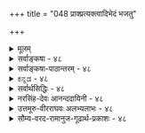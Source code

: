 +++
title = "048 प्राक्प्रत्यक्त्वादिभेदं भजतु"

+++
<details><summary>मूलम्</summary>

प्राक्प्रत्यक्त्वादिभेदं भजतु वियदिदं भानुयोगादिभेदादस्यैवोपाधिभेदादधिकदिश इव स्तां परत्वापरत्वे ।  
व्योमोत्तीर्णेऽपि देशे प्रभवतु तदुपाध्यन्वितैस्तत्तदर्थैर्दूरत्वादिव्यवस्था स्वयमुत विभुना ब्रह्मणा किं परैर्नः ॥ ४८ ॥
</details>

<details><summary>सर्वाङ्कषा - ४८</summary>

म् 

[[96]]



48. 

प्राक्प्रत्यक्त्वादिभेदं भजतु वियदिदं भानुयोगादिभेदात् 

[ अतिरिक्तदिक्तत्त्वनिरासः ] 

अस्यैवोपाधिभेदादधिकदिश इव स्तां परत्वापरत्वे । व्योमोत्तीर्णेऽपि देशे प्रभवतु तदुपाध्यन्वितैस्तत्तदर्थैः 

दूरत्वादिव्यवस्था स्वयमुत विभुना ब्रह्मणा किं परैर्नः ॥48॥ 

सृष्टिप्रकरणे दिशः कुत्राप्यप्रतिपादनात् अतिरिक्ता दिक् नाङ्गीक्रियते । एवं सति प्राच्यादिव्यवहारः कथम्? इत्याशङ्कानिराकरणेन प्रसङ्गात् दिशं निराकरोति - प्रागित्यादिना । इदं **वियत्** = संप्रतिपन्नम् आकाशतत्त्वमेव **भानुयोगादिभेदात्** = सूर्यसंयोगादिभेदात् **प्राक्प्रत्यक्त्वादिभेदम्** = प्राचीत्वप्रतीचीत्वादिभेदं **भजतु** = प्राप्नोतु । आकाशस्तु प्रत्यक्षसिद्धः स्थापितः । तत्र सूर्यसंयोगोऽपि प्रत्यक्षसिद्धः । अतश्च ‘सूर्योदयसंबद्धः आकाश एव प्राची दिक्, सूर्यास्तमयसंबद्धः आकाश एव प्रतीची दिक्' इति निरूपयितुं शक्यत्वात् अतीन्द्रिया अतिरिक्ता दिक् किमर्थमङ्गीकार्या । तथाङ्गीकारेऽपि तस्या एकत्वात् प्रागादिभेदः उपाधिभेदादेव वक्तव्यः । एवं सति प्रत्यक्षसिद्धेनैव व्यवहारनिर्वाहे अप्रत्यक्षा अतिरिक्ता दिक् गौरवग्रस्ता नाङ्गीक्रियताम् । एवं दैशिकपरत्वापरत्वव्यवहारोऽपि अतिरिक्तदिक्साधको न भवतीति वक्तिअस्येति । **अस्यैव** = आकाशस्यैव, अधिकदिश **इव** = अतिरिक्ताया दिशो यथा **उपाधिभेदात्** =प्रदेशसंयोगरूपोपाधिभेदात् **परत्वापरत्वे** =दिक्कृते दूरत्वसमीपत्वरूपे परत्वापरत्वे **स्ताम्** = भवताम्, असधातोः लोटि प्रथमपुरुषद्विवचनरूपम् । 'दूरे वर्तते' 'समीपे वर्तत' इत्यादिव्यवहारस्सर्वसंमतः । अस्माकं वस्तुनश्च मध्ये प्रदेशाधिक्ये दूरत्वम्, प्रदेशन्यूनत्वे समीपत्वम् इति वक्तव्यम् । एतादृशोपाधिभूतप्रदेशसंयोगाधारतया दिक् अङ्गीकार्या इति वैशेषिका वदन्ति । अत्रापि तादृशोपाधिसंयोगस्याधारः आकाश एव परत्वापरत्वव्यवहारनियामको भवतु; अतिरिक्ताया दिशोऽङ्गीकारे गौरवं दुर्वारम् । अतो दिक् नातिरिक्ता ॥ 





ननु भवत्सिद्धान्ते आकाशस्य विभुत्वानङ्गीकारात्, तद्रहितः देशोऽपि कश्चित्स्यादेव । तत्र कथं दिग्व्यवहार इत्यत्राह – व्योमेत्यादि । व्योमोत्तीर्णे **देशेऽपि** = आकाशरहिते देशेऽपि तदुपाध्यन्वितैः तत्तदर्थैःः आकाशस्य दिग्व्यवहारहेतुभूतप्रदेशभेदसंबद्धाः तत्र तत्र सुलभाः ये पदार्थाः सूर्यातपकालादयः सन्त्येव । तदन्विता ये केचित्, तैरेव दूरत्वादिव्यवस्था **प्रभवतु** = दूरत्वसमीपत्वादिव्यवस्था वर्णयितुं शक्यैव । अतः अन्यथासिद्धत्वात् अतिरिक्तदिशः आवश्यकता नास्त्येव ॥ 

ननु उपाध्यन्विताः पदार्थाः के? अपि च एकत्र आकाशेन व्यवहारः, अन्यत्र कालादिना व्यवहारः इति कथनेऽनवस्थागौरवप्रसङ्गादयो भवेयुः । तदपेक्षया एक एव पदार्थ : सर्वत्र व्यवहार - हेतुर्यद्युच्यते, तदैव लाघवमिति चेत्, एवमपि ' धर्मिकल्पनातो वरं धर्मकल्पना' इति न्यायेन, क्लृप्ते प्राच्यादिव्यवहारहेतुभूतोपाधिसंयोगविशिष्टतया अतिरिक्तधर्मिणः पदार्थस्य कल्पनापेक्षया, क्लृप्ते वस्तुनि आकाशे, तादृशोपाधिसंयोगरूपधर्ममात्रस्य कल्पने लाघवमस्त्येव । न चैकस्य पदार्थस्य तथात्वकल्पनाया 

[[97]]

[दिग्व्यवहारनिर्वाहः] 



49. 

अन्यस्मिन्नन्यधर्मान् घटयतु वियदाद्यत्र नातिप्रसक्तिः 

सिध्यत्कार्योपयुक्तोपनयननियमोपेततच्छक्तिक्लृप्तेः । 

असंभवात् अव्यवस्था दुवरिति चेत्, एवमपि लाघवमस्त्येवेत्याहस्वयमुतेत्यादि । **अतः** = अपि च **स्वयंविभुना** = स्वरूपत एव सर्वव्यापिना, स्वयमेव सर्वसमर्थेन वा **ब्रह्मणा** = परब्रह्मणा दूरत्वादिव्यवस्था प्रभवतु, **परैः** = इतरपदार्थैः नः **किम्** = इति प्रगल्भवादः । अतश्चैकेनैव सर्वत्रापि निर्वाहान्ना- 

स्त्यव्यवस्था ॥ ४८ ॥
</details>

<details><summary>सर्वाङ्कषा-पाठान्तरम् - ४८</summary>

सृष्टिप्रकरणे दिशः कुत्राप्यप्रतिपादनात्‌ अतिरिक्ता दिक्‌ नाङ्गीक्रियते । एवं सति प्राच्यादि- व्यवहारः कथम्‌? इत्याशङ्कानिराकरणेन प्रसङ्गात्‌ दिशं निराकरोति - प्रागित्यादिना । इदं वियत्‌ = संप्रतिपन्नम्‌ आकाशतत्त्वमेव भानुयोगादिभेदात्‌ = सूर्यसंयोगादिभेदात्‌ प्राक्प्रत्यक्त्वादिभेदम्‌ = प्राचीत्वप्रतीचीत्वादिभेदं भजतु = प्राप्नोतु । आकाशस्तु प्रत्यक्षसिद्धः स्थापितः । तत्र सूर्यसंयोगोऽपि प्रत्यक्षसिद्धः । अतश्च 'सूर्योदयसंबद्धः आकाश एव प्राची दिक्‌, सूर्यास्तमयसंबद्धः आकाश एव 'प्रतीची दिक्‌' इति निरूपयितुं शक्यत्वात्‌ अतीन्द्रिया अतिरिक्ता दिक्‌ किमर्थमङ्गीकार्या । तथाङ्गीकारेऽपि तस्या एकत्वात्‌ प्रागादिभेदः उपाधिभेदादेव वक्तव्यः । एवं सति प्रत्यक्षसिद्धेनैव व्यवहारनिर्वाहे अप्रत्यक्षा अतिरिक्ता दिक्‌ गौरवग्रस्ता नाङ्गीक्रियताम्‌ । एवं दैशिकपरत्वापरत्वव्यवहारोऽपि अतिरिक्तदिक्साधको न भवतीति वक्ति - अस्येति । अस्यैव आकाशस्यैव, अधिकदिश इव = अतिरिक्ताया दिशो यथा उपाधिभेदात्‌ प्रदेशसंयोगरूपोपाधिभेदात्‌ परत्वापरत्वे = दिक्कृते दूरत्वसमीपत्वरूपे परत्वापरत्वे स्ताम्‌ = भवताम्‌, असधातोः लोटि प्रथमपुरुषद्विकचनरूपम्‌ । 'दूरे वर्तते' 'समीपे वर्तत' इत्यादिव्यवहारस्सर्वसंमतः । अस्माकं वस्तुनश्च मध्ये प्रदेशाधिक्ये दूरत्वम्‌, प्रदेशन्यूनत्वे समीपत्वम्‌ इति वक्तव्यम्‌ । एतादृशोपाधिभूतप्रदेशसंयोगाधारतया दिक्‌ अङ्गीकार्या इति वैशेषिका वदन्ति । अत्रापि तादृशोपाधिसंयोगस्याधारः आकाश एव परत्वापरत्वव्यवहारनियामको भवतु; अतिरिक्ताया दिशोऽङ्गीकारे गौरवं दुर्वारम्‌ । अतो दिक्‌ नातिरिक्ता ॥   
ननु भवत्सिद्धान्ते आकाशस्य विभुत्वानङ्गीकारात्‌, तद्रहितः देशोऽपि कश्चित्स्यादेव । तत्र कथं दिग्व्यवहार इत्यत्राह - व्योमेत्यादि । व्योमोत्तीर्णे देशेऽपि आकाशरहिते देशेऽपि तदुपाध्यन्वितैः तत्तदर्थैः = आकाशस्य दिग्व्यवहारहेतुभूतप्रदेशभेदसंबद्धाः तत्र तत्र सुलभाः ये पदार्थाः सूर्यातपकालादयः सन्त्येव । तदन्विता ये केचित्‌, तैरेव दूरत्वादिव्यवस्था प्रभवतु = दूरत्वसमीपत्वादिव्यवस्था वर्णयितुं शक्यैव । अतः अन्यथासिद्धत्वात्‌ अतिरिक्तदिशः आवश्यकता नास्त्येव ॥   
ननु उपाध्यन्विताः पदार्थाः के? अपि च एकत्र आकाशेन व्यवहारः, अन्यत्र कालादिना व्यवहारः इति कथनेऽनवस्थागौरवप्रसङ्गादयो भवेयुः । तदपेक्षया एक एव पदार्थः सर्वत्र व्यवहार- हेतुर्यद्युच्यते, तदैव लाघवमिति चेत्‌, एवमपि 'धर्मिकल्पनातो वरं धर्मकल्पना' इति न्यायेन, प्राच्यादिव्यवहारहेतुभूतोपाधिसंयोगविशिष्टतया अतिरिक्तधर्मिणः पदार्थस्य कल्पनापेक्षया, क्ऌप्ते वस्तुनि आकाशे, तादृशोपाधिसंयोगरूपधर्ममात्रस्य कल्पने लाघवमस्त्येव । न चैकस्य पदार्थस्य तथात्वकल्पनाया असंभवात्‌ अव्यवस्था दुर्वारिति चेत्‌, एवमपि लाघवमस्त्येवेत्याह - स्वयमुतेत्यादि । अतः = अपि च स्वयंविभुना = स्वरूपत एव सर्वव्यापिना, स्वयमेव सर्वसमर्थेन वा ब्रहणा = परब्रह्मणा दूरत्वादि व्यवस्था प्रभवतु, परैः = इतरपदार्थैः नः किम्‌ = इति प्रगल्भवादः । अतश्चैकेनैव सर्वत्रापि निर्वाहान्नास्त्यव्यवस्था ॥ ४८ ॥
</details>

<details><summary>ಕನ್ನಡ - ४८</summary>

श्लोक 48]

M

48-

[आकाशदिन्दले दिग्ववहार निर्वाह

63

प्राक् प्रत्यकादिभेदं भजतु वियदिदं भानुयोगादिभेदात्

अवोपाधिभेदादधिकदिश इव स्तां परत्वापर । प्रोमोत्तीर्ण ऽ पि देशे प्रभवतु तदुपाध्यतैस्तत्तदर्थ

दूरादिव्यवस्था स्वयमुत निभुना ब्रह्मणा किं परैर्नः॥

'दिक्' ऎम्बुदु अतिरिक्त द्रव्यवॆम्ब वैशेषिकर मतवन्नु निराकरि सुत्तारॆ इदं वियत् भानुयोगादिभेदात् प्राक् प्रत्य क्यादिभेदं भजतु इब्बरिगू ऒप्पिगॆयाद ई आकाशवे सूर्य सम्बन्ध मुन्ताद उपाधिविशेषगळिन्द पूर्वदिक्कु पश्चिमदिक्कु मुन्ताद भेदगळन्नु हॊन्दलि, पूर्व पश्चिम इत्यादि व्यवहारगळिगॆ कारणवाद द्रव्य दिक्कु, इदु विभु, नित्य. इदु ऒन्दे आदरू उपाधि भेददिन्द अनेकवागुत्तदॆ. उदयकालद सूर्यन सम्बन्धविरुव जागवे पूर्वदिक्कु. अस्तमनकालद सूर्य सम्बन्धविरुव जागवे पश्चिम दिक्कु. मेरु पर्वतविरुव जागवे उत्तरदिक्कु, इदक्कॆ ऎदुरागिरुव दिक्कु दक्षिणदिक्कु, ई क्रमदल्लि दिक्‌द्रव्य ऒन्दे आगिद्दरू उपाधिगळिन्द भेदव्यवहारवन्नु वैशेषिकरु निरूपिसुवरु. व्यवहारक्कॆ ई उपाधिगळे प्रधानवागिरुवाग अतिरिक्त विभु द्रव्यद आवश्यकतॆ एनु?

लोकदल्लि 'हत्तिर दूर' ऎम्ब व्यवहार सर्व सम्मत. इदन्नु दैशिक परत्व मत्तु अपरत्व ऎन्नुत्तारॆ. दि द्रव्यवे इल्लदिद्दरॆ ई ई व्यवहार नडॆयलु हेगॆ साध्य? ऎन्दरॆ अव अधिकदिश इव उपाधिभेदात् परत्नापर सां ई अकाशक्केने अतिरिक्त दिक् द्रव्यदन्तॆ प्रदेशाद्युपाधिभेदगळिन्द दूर हत्तिर ऎम्ब धर्मगळु आगलि, अतिरिक्त दिक्कन्नु ऒप्पिदरू अदु दूर, इदु हत्तिर' ऎम्ब व्यव हार उपाधिभेददिन्दले नडॆयबेकागुत्तदॆ. आ उपाधिगळ सहकार दिन्द आकाशद्रव्यवे ई परत्व मत्तु अपरत्व ऎम्ब धर्मवन्नु हुट्टि सबहुदाद्दरिन्द अतिरिक्तवाद दिकद्रव्यद अनिवार्यतॆ इरुवुदिल्ल.

वैशेषिकरिगॆ आकाश नित्य मत्तु विभु, सिद्धान्तदल्लि आकाश अनित्य मत्तु परिमित. आद्दरिन्द आकाश नाशवादाग मत्तु आकाशविल्लद देश दल्लि पूर्व पश्चिम मत्तु हत्तिर दूर व्यवहार नडॆयुव बगॆ हेगॆ? ऎन्दरॆ मोर्णे दे शेपि तदुपाध्यतैः तत्त्व

64

- 49

[अतिरिक्त दिक्कन्नु ऒप्पिदरॆ गौरव अनिवार्य]

[श्लोक 49

अन्यस्मिनन्यधर्मान् घटयतु वियदाद्यत् नातिप्रसक्ति सिद्धत्कार्योपयुक्तपनयननिय मोपेततच्छक्तिः। दर्थॆति दूरादिव्यवस्ता प्रभवतु आकाशविल्लद देशकालगळल्लू आ उपाधिगळिन्द कूडिद अल्लिरुव बेरॆ पदार्थगळिन्द दूर हत्तिर मुन्ताद व्यवस्थॆयु आगलि. कॆलवु कडॆयल्लि आकाशवे एकव्यवहारक्कॆ कारण- मत्तॆ कॆलवु कडॆयल्लि बेरॆ बेरॆ द्रव्यगळु इदक्कॆ कारण वॆन्दरॆ ऒन्दे रीतिय व्यवहारक्कॆ अनेक कारणगळन्नु ऒप्पुवुदु युक्तवॆ ? गौरव बरुवुदिल्लवॆ ? ऎन्दरॆ स्वयं विभुना उत ब्रह्मणा दूरत्वादिव्यवस्था प्रभवतु परैत नः किं ! - अथवा नित्य हागू विभुवाद परब्रह्मनिन्दले हत्तिर दूर मुन्ताद व्यवहारगळु नडॆयलि. उळिदवुगळिन्द नमगॆ एनु! ब्रह्मनन्तॆ कालवू अतीन्द्रिय. हागादरॆ ब्रह्मनिन्दले ई परत्वापर व्यवहारवन्नु समर्थिसबहुदाद्दरिन्द अतिरिक्त दिक्‌द्रव्य बेकागिल्ल ॥ ४८ ।
</details>

<details><summary>सर्वार्थसिद्धिः - ४८</summary>

अथ पराभिमतां विश्वव्यापिनी दिशमनभ्युपगच्छंस्तत्कल्पकानामन्यथासिद्धिमाह - प्रागिति ॥ यदि प्रागादिधीव्यवहारसिद्ध्यै दिक्तत्त्वं कल्प्यते तत्संप्रतिपन्न व्योमैव भवतु । सूर्योदयाद्युपाधिभेदेन तद्विभागात् पूर्वदक्षिणपश्चिमाद्युपाधिकॢप्तिश्चाधिकेऽनधिकेऽपि समाना । अप्रत्यक्षायां च दिशि प्रत्यक्षैरुपाधिभिरवच्छेदधीर्दुर्लभा । सूर्योदयादिविशेषितातपादिभिरेव प्रागादिधीव्यवहारसिद्धौ किं तदन्यकल्पनया ? शाखाचन्द्रनयाच्चातपादेस्सूर्योदयादेश्च संबन्धधीर्युज्येत । उपहितस्य शब्दार्थत्वान्न दिक्छब्दस्य व्योमातपादिपर्यायता स्यात् । ननु साक्षात्संबन्धरहितसंयुक्तसंयोगभूयस्त्वाल्पत्वनिबन्धने दूरासन्नपरत्वापरत्वे तत्तत्संबन्धोपनायकव्यापकद्रव्ययोगमन्तरेण कथं स्यातामित्यत्राह - अस्यैवेति । न हि त्वया कल्प्यमानमपि दिक्तत्त्वं तदुपाधियोगमन्तरेण परत्वापरत्वे जनयेत् । तथा सति तैरेवोपाधिभिरुपहित व्योमाद्येव परत्वादिसिद्धौ पर्याप्तम् । अधिकशब्देन कल्पनागौरवं सूच्यते । नन्वाकाशः परिच्छिन्न इति भवसिद्धान्तः ; तथा च कथमाकाशरहितप्रदेशे दूरत्वादिकॢप्तिरित्यत्राह - व्योमेति । दूरत्वादिसिद्ध्यनुगुणोपाधिमद्भिर्महदादिभिस्तत्सिद्धिः स्यात् । व्योमोत्तीर्ण इत्युपलक्षणम्, व्योमसंपृक्तद्रव्यादिभिरपि तदुपपत्तेः । अनियमेन बहूनां दिक्त्वकल्पने गौरवं स्यादिति चेन्न, असिद्धकल्पनादनेकैरपि सिद्धैरेव निर्वाहस्य लघुत्वात् । यद्येकमेव सर्वत्र दिग्व्यवहारकारणमिष्यते, तदा सर्वव्यापिना सर्वहेतुभूतेन परमात्मनैव सर्वं सिध्येत्, तस्यैव सन्तु उपाधिभेदास्सहकारिणः । अथवा तत्तदुपाधयस्तावत्प्रत्यक्षाः । तत्संबन्धोऽपि साक्षात्परंपरया वा दूरासन्नादेर्दृष्ट एव । तद्दृष्ट्या च परत्वादिसिद्धौ किं तदुपहितगवेषणया ? कार्यविशेषाणामन्यतस्संभवे च न क्वचित्तदतिरिक्तं कल्प्यमित्यभिप्रायेणाह - किं परैर्न इति । परैः - व्यापकेश्वरव्यतिरिक्तैः उपाधिमात्रव्यतिरिक्तैर्वेत्यर्थः । नः - ईश्वरमिच्छतां गौरवभीतानां चेति यावत् ॥ ४८ ॥
</details>

<details><summary>नरसिंह-देवः आनन्ददायिनी - ४८</summary>

आकाशदेरनित्यत्वाव्यापित्वादि ।  
प्रसङ्गस्संगतिरित्याह - अथेति । दिक्तत्वानङ्गीकारे आकाशादेरुपाधिभेदेन भेदकॢप्तिर्गुर्वीत्यत्राह -पूर्वदक्षिणेति । अधिकदिगङ्गीकारेऽपि सूर्योदयास्तमयादितस्तद्भेदकॢप्तिरवर्जनीयेत्यर्थः । अप्रत्यक्षायामिति । देहाद्यवच्छिन्नेश्वरस्योपाधिप्रत्यक्षमात्रणे प्रत्यक्षा(क्षत्वा)दर्शनाद्दिशोऽपि नोपाधिप्रत्यक्षमात्रेण प्रत्यक्षतेत्यतिरिक्तदिक्पक्षेऽपि प्रागादिप्रत्यक्षव्यवहार उपाधिमात्रविषय इति भावः । ननु आकाशस्याप्यस्मन्मते प्रत्यक्षतया कथं प्राच्यादिबुद्धेरुपाध्यवच्छिन्नतद्विषयताऽस्त्वित्यत्राह - सूर्योदयादीति । शाखाचन्द्रेति । परम्परासम्बन्धधीरित्यर्थः । ननु व्योमादीनामेव दिक्त्वे व्योमादिशब्दानां दिक्शब्दपर्यायता स्यादित्यत्राह - उपहितेति । परोक्त(पराभिहित) दिक्साधकोपपत्तिमनूद्य परिहरति - नन्वित्यादिना । नहि त्वयेति । अतिप्रसङ्गादिति भावः । तथासतीति । उपाधिसापेक्षत्व इत्यर्थः । अधिकशब्देन - मूलस्याधिकशब्देन । व्योमसंपृक्तद्रव्यादिभिरिति - तत्संपृक्तप्रकृत्यादिभिरित्यर्थः । आदिशब्देन सत्वादीनां संग्रहः । नेति - व्योमादिसम्भवस्थले व्योमादि तदुत्तीर्णस्थले तदन्यदिति अनेककल्पने गौरवमित्यर्थः । असिद्धेति - असिद्धस्य धर्मिणः कल्पने गौरवमिति भावः । नन्वेकं दिग्व्यवहारनिमित्तमेषितव्यम्; नानाभूतेष्वनुगतधर्माभावेनानुगतव्यवहारासम्भवादित्यत्राह - यद्येकमेवेति । तस्यैकत्वे कथं प्रागादिभेदः? इत्यत्राह - अथवेति । यद्वा दिगुपाधीनामेवावश्यकत्वाद्दिग्व्यवहारहेतुत्वमस्तु न तदुपहितापेक्षेति पक्षान्तरमाह - अथवेति । तेषामननुगतत्वेऽपि प्राच्यादिव्यवहाराणामननुगतत्वान्न दोषः । यद्यपि दिगिति व्यवहारोऽननुगतः; तथाऽपि तेषामेवोपाधीनां दिग्विषयकव्यवहारहेतुत्वेन कालकृतपरत्वादिहेतुत्वेन वाऽनुगतिसम्भवादुपपन्नतरः ॥ ४८ ॥
</details>

<details><summary>उत्तमूरु-वीरराघवः अलभ्यलाभः - ४८</summary>

आकाशकालदिगात्मनां नित्यत्वविभुत्वे मनसो नित्यत्वमात्रञ्च तार्किकोक्तम् । यथायथं तद्धर्मनिरासः कृतः । दिग्रूपधर्म्येव न स्वीकर्तव्यमिति वक्ति प्रागिति । 'इत इदमिति यतस्तत् दिश्यं लिंगम्' (२.२.२०) इति सूत्रेण दिक्साधनं कृतं कणादेन । इत इदं प्राक्, इत इदं दक्षिणमित्यादिः व्यवहारः दिग्घटनेनैवोपपादनीयः । स व्यवहारो यस्मात् प्रत्ययात् प्राक्त्वादिविषयकात्, स प्रत्यय एव दिक्साधक दति सूत्रार्थः । प्राक्त्वं च सूर्योदयगिरिसंयुक्तसंयोगपरम्पराविशेषवत्त्वम् । संयुक्तसंयोगपरम्परा नाम संप्रति प्राक्त्वेन व्यवह्नियमाणस्येदम्पदार्थस्य उदयगिरेद्य मध्ये यावन्ति द्रव्याणि पङ्क्तिरूपेण निविष्टानि, तावद्वस्तुमिथस्संयोगकूटम् । तस्य कूटस्य इदम्पदार्थेऽस्मिन् साक्षादसंभवात् तावत्संयोगावच्छिन्नदिक्प्रदेशसंयुक्तत्वमेव वक्तव्यम् । एवञ्च दिक् तस्य संयोगकूटस्य प्रकृतेदम्पदार्थे उपनायिका भवतीति तदुपनायकतया दिक्सिद्धिरिति तद्भावः । एवं प्राग्दिगभिमुखपुरुषदक्षिणपार्श्वसंयुक्तसंयोगपरम्परावत्त्वं दक्षिणत्वम्, वामपार्श्वसंयुक्तसंयोगपरम्परावत्त्वमुत्तरत्वम्, अस्ताद्रिसंयुक्तसंयोगपरम्पराविशेषवत्त्वं प्रत्यक्त्वमित्यादि भाव्यम् । सर्वत् संयोगकूटम्य प्रकृतवस्तुनि दिग्घटितपरम्परासंबन्धेनोपनयनात् दिश आवश्यकता । अत्र प्रत्याह प्रागिति । भानुयोगादिभेदात् - सूर्योदयाद्युपाधिना तदिभागात् प्राक्प्रत्यक्त्वादिंभेदकत्वं वियदेव भजतु, किं दिशा धर्म्यन्तरेण, दिश इव वियतोऽपि सर्वत्र सत्त्वात् तस्यैव संयोगोपनायकत्वसंभवात् । ननु प्राक्प्रत्यक्त्वादिकमेवं निरुह्यतां नाम । परत्वापरत्वयोरुत्पत्तये दिगपेक्षिता । ''एकदिक्काभ्यामेककालाभ्यां संनिकृष्टविप्रकृष्टाभ्यां परमपरञ्च'' (७-२-२१) इति हि कणादः । यथा कालिकपरत्वापरत्वयोः ज्येष्ठकनिष्ठगतयोः कालः कारणम्, तथा दूरसंनिहितगतयोः परत्वापरत्वयोर्दिक् कारणम् । एकस्यामेव दिशि वर्तमानयोर्द्वयोर्ग्रहणेन हि ते उपपाद्ये इत्यत्राह अस्यैवेति । उपाधिभेदात् - संयुक्तसंयोगपरम्पराधिक्यन्यूनत्वाभ्याम् । एकं वस्तु अवधिं कृत्वा एतत् प्रति इदं परम्, इदं त्वपरमिति व्यवहारे तद्वस्तुसंबन्धिसंयुक्तसंयोगपरम्पराया आधिक्यं न्यूनत्वञ्च प्रयोजकम् ।  
पूर्ववत् संयोगकूटरूपसंयुक्तपरम्परायास्तत्रस्तत्रोपनयो यथा दिशा क्रियत इत्युच्यते, तथा वियतैव क्रियत इतीष्यताम् अधिकाया इव दिश इवास्य वियत एवायमुपाधिभेद इति सुवचत्वात् । ननु तार्किकमते व्योम्नो विभुत्वेऽपि सिद्धान्ते तस्यानित्यत्वात् परिच्छिन्नत्वाच्च तदभावस्थले कथं प्रत्यक्त्वपरत्वापरत्वनिर्वाह इत्यत्राह व्योमेति । तत्रापि महदहंकारप्रकृत्यादिसत्त्वात् कॢप्ततदुपाधित्वेनैव निर्वाहे किं दिशेति । ननु स्थलभेदेन कारणभेदकल्पने गौरवमित्यत्राह दूरत्वेति । प्रकृतिनित्यविभूति सर्वव्यापिना ब्रह्मणैव सर्वनिर्वाहे किमन्यैरिति । अवश्यस्वीकर्तव्यैरुपाधिमिरेव निर्वाहे दिश एवानपेक्षणात् वियदाद्यपेक्षैव मा भूदित्यप्यर्थः । ननु दिशमधिकां कल्पयता प्राकृप्रत्यक्त्वादिविषये उपाधिभेदापेक्षा नेष्यत इति लाघवमिति शंकां परिहरति पूर्वदक्षिणेति । दिग्दशकस्वीकारे  
उपाधिमन्तराप्राक्त्वादिनिर्वाहेऽपि दिगेकैव नित्या विभ्वीति तार्किकमते उपाधिभेदं विना पूर्वत्वादेर्दुर्निरूपत्वात् स आवश्यकः । तथा च वियदेव दिगप्यस्तु । अधिकं गुणमप्याह अप्रत्यक्षायाञ्चेति ।  
श्लोके वियदित्युपलक्षणम्, आतपादेरपि ग्राह्यतेत्याह सूर्येति । सूर्योदयस्थानात् प्रस्थित आतपः प्रभाख्यः न्यूनसंयुक्तसंयोगपरम्परावत्तया यत्र वस्तुनि संबध्नाति, तद्वस्तु प्राक्, यत्राधिकसंयोगपरम्परावत्तया, तत् प्रत्यगित्येवं भाव्यम् । ननु वक्रीभूतप्रभाग्रहणे संनिकृष्टवस्तुन्यपि अधिकसंयुक्तसंयोगपरम्परा स्यादित्यत्राह शाखेति । शाखाचन्द्रस्थल इवाऽऽर्जवमपेक्षितमिति भावः। नन्वार्जवमपि दिशमादायैव निरूप्यमिति चेन्न - शाखाचन्द्रयोरार्जवं हि नाम शाखाचन्द्रयोरन्तराले क्रमसंयुक्ता यावन्तोऽणवः, तावन्मात्रग्रहणोपपाद्यं स्वसंयुक्ताणुसंयुक्ताणुसंयोगपरम्परानिविष्टन्तिमसंयोगवत्त्वम् । न्यूनसंख्याकाणुसंयोगसंघमादायैव कार्यनिर्वाहे परितः स्थितानणूनप्यादायाधिकसंख्याकाणुसंयोगकूटेन कार्यनिर्वाहो न युक्त इति लाघवन्यायसिद्धम् । अतो न्यूनसंख्याकसंयोगवदणुपङ्क्तिकत्वमेवार्जवं नाम । तथा च न्यूनाधिकसंख्यालक्षणकूटमादाय ज्येष्ठत्वकनिष्ठत्वादिवत् न्यूनाधिकाणुकूटमादाय प्राक्प्रत्यक्त्वपरापरत्वादिनिर्वाह इति उपनायकद्रव्यापेक्षैव नास्ति । तदिदं 'किं परेर्नः' इत्यत्र व्यञ्जितमेव । काणादरीतिमनुसृत्यैव तं प्रतिवक्तुं पुनरुपनायकोक्तिरिति । असिद्धकल्पनादिति । असिद्धमनेकमेकं वा न कल्प्यम्, यदि कॢप्तेनैकेन वाऽनेकेन वा आपेक्षितनिर्वाह इत्यर्थः ॥ ४८ ॥
</details>

<details><summary>सौम्य-वरद-रामानुज-गूढार्थ-प्रकाशः - ४८</summary>

व्योमसम्बद्धमहदादिभिरेव दूरत्वादिकॢप्तौ व्योमसम्बद्धाहङ्कारादिभिः दूरत्वादिव्यवहारो न स्यादित्यत्राह - व्योमोत्तीर्णे इत्युपलक्षणमिति । श्लोके उत इत्यनेन सूचितमवधिभूततत्तदुपाधिभिरेव दूरत्वादिकॢप्तिरिति पक्षमाह - अथवेति ॥ ४८ ॥
</details>







